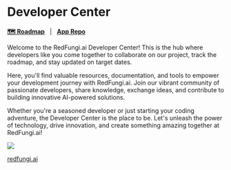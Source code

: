 # Developer Center

[**🗺️ Roadmap**](https://github.com/orgs/redfungi-ai/projects/1) &nbsp; | &nbsp; [**App Repo**](https://github.com/redfungi-ai/app)

Welcome to the RedFungi.ai Developer Center! This is the hub where developers like you come together to collaborate on our project, track the roadmap, and stay updated on target dates.

Here, you'll find valuable resources, documentation, and tools to empower your development journey with RedFungi.ai. Join our vibrant community of passionate developers, share knowledge, exchange ideas, and contribute to building innovative AI-powered solutions.

Whether you're a seasoned developer or just starting your coding adventure, the Developer Center is the place to be. Let's unleash the power of technology, drive innovation, and create something amazing together at RedFungi.ai!


![](https://pbs.twimg.com/profile_banners/1570823532463931392/1682243471/1500x500)

[redfungi.ai](https://redfungi.ai)

<!--

**Here are some ideas to get you started:**

🙋‍♀️ A short introduction - what is your organization all about?
🌈 Contribution guidelines - how can the community get involved?
👩‍💻 Useful resources - where can the community find your docs? Is there anything else the community should know?
🍿 Fun facts - what does your team eat for breakfast?
🧙 Remember, you can do mighty things with the power of [Markdown](https://docs.github.com/github/writing-on-github/getting-started-with-writing-and-formatting-on-github/basic-writing-and-formatting-syntax)
-->
